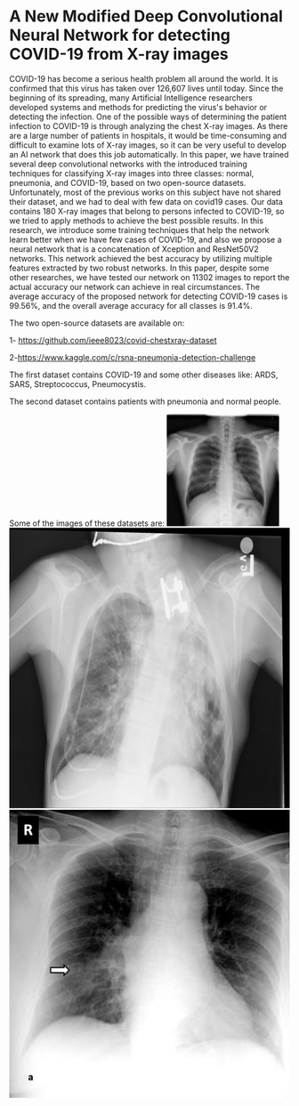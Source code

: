 # A New Modified Deep Convolutional Neural Network for detecting COVID-19 from X-ray images

COVID-19 has become a serious health problem all around the world.  It is confirmed that this virus has taken over 126,607 lives until today. Since the beginning of its spreading, many Artificial Intelligence researchers developed systems and methods for predicting the virus's behavior or detecting the infection. One of the possible ways of determining the patient infection to COVID-19 is through analyzing the chest X-ray images. As there are a large number of patients in hospitals, it would be time-consuming and difficult to examine lots of X-ray images, so it can be very useful to develop an AI network that does this job automatically.  In this paper, we have trained several deep convolutional networks with the introduced training techniques for classifying X-ray images into three classes: normal, pneumonia, and COVID-19, based on two open-source datasets. Unfortunately, most of the previous works on this subject have not shared their dataset, and we had to deal with few data on covid19 cases. Our data contains 180 X-ray images that belong to persons infected to COVID-19, so we tried to apply methods to achieve the best possible results. In this research, we introduce some training techniques that help the network learn better when we have few cases of COVID-19, and also we propose a neural network that is a concatenation of Xception and ResNet50V2 networks. This network achieved the best accuracy by utilizing multiple features extracted by two robust networks. In this paper, despite some other researches, we have tested our network on 11302 images to report the actual accuracy our network can achieve in real circumstances. The average accuracy of the proposed network for detecting COVID-19 cases is 99.56%, and the overall average accuracy for all classes is 91.4%.

The two open-source datasets are available on:

1- https://github.com/ieee8023/covid-chestxray-dataset

2-https://www.kaggle.com/c/rsna-pneumonia-detection-challenge 

The first dataset contains COVID-19 and some other diseases like: ARDS, SARS, Streptococcus, Pneumocystis.

The second dataset contains patients with pneumonia and normal people.

Some of the images of these datasets are:
<img src="/images/normal.png" width="40%">
![Pneumonia](/images/pneumonia.png)
![COVID-19](/images/covid.png)
